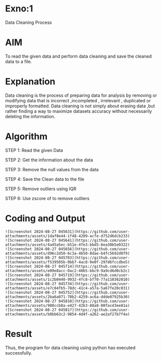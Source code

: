 # Exno:1
Data Cleaning Process

# AIM
To read the given data and perform data cleaning and save the cleaned data to a file.

# Explanation
Data cleaning is the process of preparing data for analysis by removing or modifying data that is incorrect ,incompleted , irrelevant , duplicated or improperly formatted. Data cleaning is not simply about erasing data ,but rather finding a way to maximize datasets accuracy without necessarily deleting the information.

# Algorithm
STEP 1: Read the given Data

STEP 2: Get the information about the data

STEP 3: Remove the null values from the data

STEP 4: Save the Clean data to the file

STEP 5: Remove outliers using IQR

STEP 6: Use zscore of to remove outliers

# Coding and Output
```
![Screenshot 2024-08-27 045631](https://github.com/user-attachments/assets/1daf8e44-1f48-4209-acfe-d752d6dcb233)
![Screenshot 2024-08-27 045641](https://github.com/user-attachments/assets/4a45a5ec-b51e-4fe3-bbd5-6ea30b5e0322)
![Screenshot 2024-08-27 045656](https://github.com/user-attachments/assets/d96c2d50-6c3a-4650-8dae-b4fc5692d0f9)
![Screenshot 2024-08-27 045703](https://github.com/user-attachments/assets/f539505b-0bb7-4ac8-9e0f-297d6fccdbe5)
![Screenshot 2024-08-27 045714](https://github.com/user-attachments/assets/e09e8acc-0ac2-40b5-bbc9-9a9cd6d0cb2c)
![Screenshot 2024-08-27 045719](https://github.com/user-attachments/assets/1c2b0440-9932-4fc8-bf70-77a110362010)
![Screenshot 2024-08-27 045734](https://github.com/user-attachments/assets/e7c84fb5-78dc-41c4-a57a-5a67fe20c031)
![Screenshot 2024-08-27 045752](https://github.com/user-attachments/assets/2ba6a071-70b2-4259-ac6a-ddde07925b30)
![Screenshot 2024-08-27 045810](https://github.com/user-attachments/assets/980ccb8a-e427-42b3-88a8-00facd3ee81a)
![Screenshot 2024-08-27 045817](https://github.com/user-attachments/assets/b0bb63c2-9854-4d4f-a262-ae2af27b7f4a)
```
# Result
Thus, the program for data cleaning using python has executed successfully.

